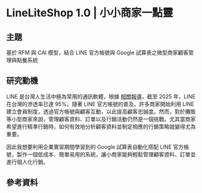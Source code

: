 # LineLiteShop 1.0 | 小小商家一點靈

## 主題

基於 RFM 與 CAI 模型，結合 LINE 官方帳號與 Google 試算表之微型商家顧客管理與點餐系統

## 研究動機

LINE 是台灣人生活中極為常用的通訊軟體，根據 [相關報導](https://www.nownews.com/news/6698871?srsltid=AfmBOorpVJHU_yFbPtLgPkzfbGaqunEw8g3pkmAw9KjrU2TdnYFkWKM9)，截至 2025 年，LINE 在台灣的滲透率已達 95%。隨著 LINE 官方帳號的普及，許多商家開始利用 LINE 建立會員制度，透過官方帳號與顧客互動，以此提高顧客忠誠度。然而，對於攤販等小型商家來說，管理顧客資料、訂單以及行銷活動仍然是一個挑戰。尤其當商家希望進行精準行銷時，如何有效地分析顧客資料並制定相應的行銷策略就變得尤為重要。

因此我想要利用企業實習期間學習到的 Google 試算表自動化搭配 LINE 官方帳號，製作一個低成本、簡單易用的系統，讓小商家能夠輕鬆管理顧客資料、訂單並進行個人化行銷。

## 參考資料
